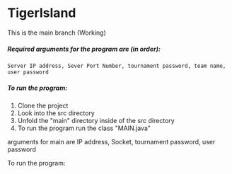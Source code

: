 
# TigerIsland
This is the main branch (Working)

##### Required arguments for the program are (in order): 
```Server IP address, Sever Port Number, tournament password, team name, user password ```

##### To run the program:
1. Clone the project
2. Look into the src directory
3. Unfold the "main" directory inside of the src directory
4. To run the program run the class "MAIN.java"







arguments for main are IP address, Socket, tournament password, user password

To run the program:
